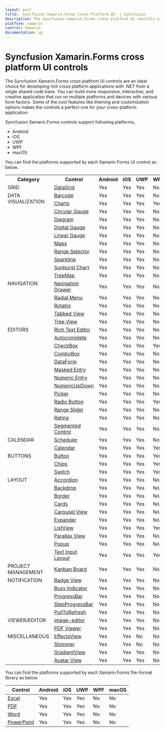 ```yaml
---
layout: post
title:  Syncfusion Xamarin.Forms Cross Platform UI  | Syncfusion
description: The Syncfusion Xamarin.Forms cross platform UI controls are an ideal choice for developing cross platform applications in Android, iOS, UWP, WPF, and macOS.
platform: xamarin
control: Xamarin
documentation: ug
---
```


# Syncfusion Xamarin.Forms cross platform UI controls

The Syncfusion Xamarin.Forms cross platform UI controls are an ideal choice for developing rich cross platform applications with .NET from a single shared code base. You can build more responsive, interactive, and creative application that run on multiple platforms and devices with various form factors. Some of the cool features like theming and customization options makes the controls a perfect one for your cross-platform application.

Syncfusion Xamarin.Forms controls support following platforms,

* Android
* iOS
* UWP
* WPF
* macOS

You can find the platforms supported by each Xamarin.Forms UI control as below.

<table>
	<tr>
		<th align="center">
			Category<br/>
		</th>
		<th align="center">
			Control<br/>
		</th>
		<th align="center">
			Android<br/>
		</th>
		<th align="center">
			iOS<br/>
		</th>
		<th align="center">
			UWP<br/>
		</th>
		<th align="center">
			WPF<br/>
		</th>
		<th align="center">
			macOS<br/>
		</th>
	</tr>
	<tr>
		<td>
			GRID<br/>
		</td>
		<td>
			<a href="/xamarin/datagrid/overview">DataGrid </a><br/>
		</td>
		<td>
		Yes<br/>
		</td>
		<td>
		Yes<br/>
		</td>
		<td>
		Yes<br/>
		</td>
		<td>
		No<br/>
		</td>
		<td>
		Yes<br/>
		</td>
	</tr>
	<tr>
		<td rowspan="11" valign="top">
			DATA VISUALIZATION<br/>
		</td>
		<td>
			<a href="/xamarin/barcode/overview">Barcode </a><br/>
		</td>
		<td>
		Yes<br/>
		</td>
		<td>
		Yes<br/>
		</td>
		<td>
		Yes<br/>
		</td>
		<td>
		No<br/>
		</td>
		<td>
		No<br/>
		</td>
	</tr>
	<tr>
		<td>
			<a href="/xamarin/charts/overview">Charts </a><br/>
		</td>
		<td>
		Yes<br/>
		</td>
		<td>
		Yes<br/>
		</td>
		<td>
		Yes<br/>
		</td>
		<td>
		Yes<br/>
		</td>
		<td>
		Yes<br/>
		</td>
	</tr>
	<tr>
		<td>
			<a href="/xamarin/circular-gauge/overview">Circular Gauge </a><br/>
		</td>
		<td>
		Yes<br/>
		</td>
		<td>
		Yes<br/>
		</td>
		<td>
		Yes<br/>
		</td>
		<td>
		No<br/>
		</td>
		<td>
		No<br/>
		</td>
	</tr>
	<tr>
		<td>
			<a href="/xamarin/diagram/overview">Diagram </a><br/>
		</td>
		<td>
		Yes<br/>
		</td>
		<td>
		Yes<br/>
		</td>
		<td>
		Yes<br/>
		</td>
		<td>
		No<br/>
		</td>
		<td>
		No<br/>
		</td>
	</tr>
	<tr>
		<td>
			<a href="/xamarin/digital-gauge/overview">Digital Gauge</a><br/>
		</td>
		<td>
		Yes<br/>
		</td>
		<td>
		Yes<br/>
		</td>
		<td>
		Yes<br/>
		</td>
		<td>
		No<br/>
		</td>
		<td>
		No<br/>
		</td>
	</tr>
	<tr>
		<td>
			<a href="/xamarin/linear-gauge/overview">Linear Gauge</a><br/>
		</td>
		<td>
		Yes<br/>
		</td>
		<td>
		Yes<br/>
		</td>
		<td>
		Yes<br/>
		</td>
		<td>
		No<br/>
		</td>
		<td>
		No<br/>
		</td>
	</tr>
	<tr>
		<td>
			<a href="/xamarin/maps/overview">Maps</a><br/>
		</td>
		<td>
		Yes<br/>
		</td>
		<td>
		Yes<br/>
		</td>
		<td>
		Yes<br/>
		</td>
		<td>
		No<br/>
		</td>
		<td>
		No<br/>
		</td>
	</tr>
	<tr>
		<td>
			<a href="/xamarin/datetime-range-navigator/overview">Range Selector</a><br/>
		</td>
		<td>
		Yes<br/>
		</td>
		<td>
		Yes<br/>
		</td>
		<td>
		Yes<br/>
		</td>
		<td>
		No<br/>
		</td>
		<td>
		No<br/>
		</td>
	</tr>
	<tr>
		<td>
			<a href="/xamarin/sparkline/overview">Sparkline</a><br/>
		</td>
		<td>
		Yes<br/>
		</td>
		<td>
		Yes<br/>
		</td>
		<td>
		Yes<br/>
		</td>
		<td>
		No<br/>
		</td>
		<td>
		No<br/>
		</td>
	</tr>
	<tr>
		<td>
			<a href="/xamarin/sunburst-chart/overview">Sunburst Chart</a><br/>
		</td>
		<td>
		Yes<br/>
		</td>
		<td>
		Yes<br/>
		</td>
		<td>
		Yes<br/>
		</td>
		<td>
		No<br/>
		</td>
		<td>
		No<br/>
		</td>
	</tr>
	<tr>
		<td>
			<a href="/xamarin/treeMap/overview">TreeMap</a><br/>
		</td>
		<td>
		Yes<br/>
		</td>
		<td>
		Yes<br/>
		</td>
		<td>
		Yes<br/>
		</td>
		<td>
		No<br/>
		</td>
		<td>
		No<br/>
		</td>
	</tr>
	<tr>
	    <td rowspan="5" valign="top">
			NAVIGATION<br/>
		</td>	
		<td>
			<a href="/xamarin/navigation-drawer/overview">Navigation Drawer</a><br/>
		</td>
		<td>
		Yes<br/>
		</td>
		<td>
		Yes<br/>
		</td>
		<td>
		Yes<br/>
		</td>
		<td>
		No<br/>
		</td>
		<td>
		No<br/>
		</td>
	</tr>
	<tr>
		<td>
			<a href="/xamarin/radial-menu/overview">Radial Menu</a><br/>
		</td>
		<td>
		Yes<br/>
		</td>
		<td>
		Yes<br/>
		</td>
		<td>
		Yes<br/>
		</td>
		<td>
		No<br/>
		</td>
		<td>
		No<br/>
		</td>
	</tr>
	<tr>
		<td>
			<a href="/xamarin/rotator/overview">Rotator</a><br/>
		</td>
		<td>
		Yes<br/>
		</td>
		<td>
		Yes<br/>
		</td>
		<td>
		Yes<br/>
		</td>
		<td>
		No<br/>
		</td>
		<td>
		No<br/>
		</td>
	</tr>
	<tr>
		<td>
			<a href="/xamarin/tabbed-view/overview">Tabbed View</a><br/>
		</td>
		<td>
		Yes<br/>
		</td>
		<td>
		Yes<br/>
		</td>
		<td>
		Yes<br/>
		</td>
		<td>
		No<br/>
		</td>
		<td>
		No<br/>
		</td>
	</tr>
	<tr>
		<td>
			<a href="/xamarin/treeview/overview">Tree View</a><br/>
		</td>
		<td>
		Yes<br/>
		</td>
		<td>
		Yes<br/>
		</td>
		<td>
		Yes<br/>
		</td>
		<td>
		No<br/>
		</td>
		<td>
		No<br/>
		</td>
	</tr>
	<tr>
	    <td rowspan="13" valign="top">
			EDITORS<br/>
		</td>	
		<td>
			<a href="/xamarin/navigation-drawer/overview">Rich Text Editor</a><br/>
		</td>
		<td>
		Yes<br/>
		</td>
		<td>
		Yes<br/>
		</td>
		<td>
		Yes<br/>
		</td>
		<td>
		No<br/>
		</td>
		<td>
		No<br/>
		</td>
	</tr>
	<tr>
		<td>
			<a href="/xamarin/autocomplete/overview">Autocomplete</a><br/>
		</td>
		<td>
		Yes<br/>
		</td>
		<td>
		Yes<br/>
		</td>
		<td>
		Yes<br/>
		</td>
		<td>
		No<br/>
		</td>
		<td>
		No<br/>
		</td>
	</tr>
	<tr>
		<td>
			<a href="/xamarin/checkBox/overview">CheckBox</a><br/>
		</td>
		<td>
		Yes<br/>
		</td>
		<td>
		Yes<br/>
		</td>
		<td>
		Yes<br/>
		</td>
		<td>
		Yes<br/>
		</td>
		<td>
		No<br/>
		</td>
	</tr>
	<tr>
		<td>
			<a href="/xamarin/comboBox/overview">ComboBox</a><br/>
		</td>
		<td>
		Yes<br/>
		</td>
		<td>
		Yes<br/>
		</td>
		<td>
		Yes<br/>
		</td>
		<td>
		No<br/>
		</td>
		<td>
		No<br/>
		</td>
	</tr>
	<tr>
		<td>
			<a href="/xamarin/dataForm/getting-started">DataForm</a><br/>
		</td>
		<td>
		Yes<br/>
		</td>
		<td>
		Yes<br/>
		</td>
		<td>
		Yes<br/>
		</td>
		<td>
		No<br/>
		</td>
		<td>
		No<br/>
		</td>
	</tr>
	<tr>
		<td>
			<a href="/xamarin/masked-entry/overview">Masked Entry</a><br/>
		</td>
		<td>
		Yes<br/>
		</td>
		<td>
		Yes<br/>
		</td>
		<td>
		Yes<br/>
		</td>
		<td>
		No<br/>
		</td>
		<td>
		No<br/>
		</td>
	</tr>
	<tr>
		<td>
			<a href="/xamarin/numeric-entry/overview">Numeric Entry</a><br/>
		</td>
		<td>
		Yes<br/>
		</td>
		<td>
		Yes<br/>
		</td>
		<td>
		Yes<br/>
		</td>
		<td>
		No<br/>
		</td>
		<td>
		No<br/>
		</td>
	</tr>
	<tr>
		<td>
			<a href="/xamarin/numericupdown/overview">NumericUpDown</a><br/>
		</td>
		<td>
		Yes<br/>
		</td>
		<td>
		Yes<br/>
		</td>
		<td>
		Yes<br/>
		</td>
		<td>
		No<br/>
		</td>
		<td>
		No<br/>
		</td>
	</tr>
	<tr>
		<td>
			<a href="/xamarin/picker/overview">Picker</a><br/>
		</td>
		<td>
		Yes<br/>
		</td>
		<td>
		Yes<br/>
		</td>
		<td>
		Yes<br/>
		</td>
		<td>
		No<br/>
		</td>
		<td>
		No<br/>
		</td>
	</tr>
	<tr>
		<td>
			<a href="/xamarin/radio-button/overview">Radio Button</a><br/>
		</td>
		<td>
		Yes<br/>
		</td>
		<td>
		Yes<br/>
		</td>
		<td>
		Yes<br/>
		</td>
		<td>
		Yes<br/>
		</td>
		<td>
		No<br/>
		</td>
	</tr>
	<tr>
		<td>
			<a href="/xamarin/range-slider/overview">Range Slider</a><br/>
		</td>
		<td>
		Yes<br/>
		</td>
		<td>
		Yes<br/>
		</td>
		<td>
		Yes<br/>
		</td>
		<td>
		No<br/>
		</td>
		<td>
		No<br/>
		</td>
	</tr>
	<tr>
		<td>
			<a href="/xamarin/rating/overview">Rating</a><br/>
		</td>
		<td>
		Yes<br/>
		</td>
		<td>
		Yes<br/>
		</td>
		<td>
		Yes<br/>
		</td>
		<td>
		No<br/>
		</td>
		<td>
		No<br/>
		</td>
	</tr>
	<tr>
		<td>
			<a href="/xamarin/segmented-control/overview">Segmented Control</a><br/>
		</td>
		<td>
		Yes<br/>
		</td>
		<td>
		Yes<br/>
		</td>
		<td>
		Yes<br/>
		</td>
		<td>
		No<br/>
		</td>
		<td>
		No<br/>
		</td>
	</tr>
    <tr>
	    <td rowspan="2" valign="top">
		CALENDAR<br/>
		</td>
		<td>
			<a href="/xamarin/scheduler/overview">Scheduler</a><br/>
		</td>
		<td>
		Yes<br/>
		</td>
		<td>
		Yes<br/>
		</td>
		<td>
		Yes<br/>
		</td>
		<td>
		No<br/>
		</td>
		<td>
		No<br/>
		</td>
	</tr>	
    <tr>
		<td>
			<a href="/xamarin/calendar/overview">Calendar</a><br/>
		</td>
		<td>
		Yes<br/>
		</td>
		<td>
		Yes<br/>
		</td>
		<td>
		Yes<br/>
		</td>
		<td>
		Yes<br/>
		</td>
		<td>
		No<br/>
		</td>
	</tr>
    <tr>
	    <td rowspan="3" valign="top">
		BUTTONS<br/>
		</td>
		<td>
			<a href="/xamarin/button/overview">Button</a><br/>
		</td>
		<td>
		Yes<br/>
		</td>
		<td>
		Yes<br/>
		</td>
		<td>
		Yes<br/>
		</td>
		<td>
		Yes<br/>
		</td>
		<td>
		No<br/>
		</td>
	</tr>	
    <tr>
		<td>
			<a href="/xamarin/chips/overview">Chips</a><br/>
		</td>
		<td>
		Yes<br/>
		</td>
		<td>
		Yes<br/>
		</td>
		<td>
		Yes<br/>
		</td>
		<td>
		Yes<br/>
		</td>
		<td>
		No<br/>
		</td>
	</tr>		
    <tr>
		<td>
			<a href="/xamarin/switch/overview">Switch</a><br/>
		</td>
		<td>
		Yes<br/>
		</td>
		<td>
		Yes<br/>
		</td>
		<td>
		Yes<br/>
		</td>
		<td>
		Yes<br/>
		</td>
		<td>
		No<br/>
		</td>
	</tr>	
    <tr>
	    <td rowspan="10" valign="top">
		LAYOUT<br/>
		</td>
		<td>
			<a href="/xamarin/accordion/getting-started">Accordion</a><br/>
		</td>
		<td>
		Yes<br/>
		</td>
		<td>
		Yes<br/>
		</td>
		<td>
		Yes<br/>
		</td>
		<td>
		No<br/>
		</td>
		<td>
		No<br/>
		</td>
	</tr>	
    <tr>
		<td>
			<a href="/xamarin/backdrop-page/overview">Backdrop</a><br/>
		</td>
		<td>
		Yes<br/>
		</td>
		<td>
		Yes<br/>
		</td>
		<td>
		Yes<br/>
		</td>
		<td>
		No<br/>
		</td>
		<td>
		No<br/>
		</td>
	</tr>	
    <tr>
		<td>
			<a href="/xamarin/border/overview">Border</a><br/>
		</td>
		<td>
		Yes<br/>
		</td>
		<td>
		Yes<br/>
		</td>
		<td>
		Yes<br/>
		</td>
		<td>
		No<br/>
		</td>
		<td>
		No<br/>
		</td>
	</tr>	
    <tr>
		<td>
			<a href="/xamarin/cards/overview">Cards</a><br/>
		</td>
		<td>
		Yes<br/>
		</td>
		<td>
		Yes<br/>
		</td>
		<td>
		Yes<br/>
		</td>
		<td>
		No<br/>
		</td>
		<td>
		No<br/>
		</td>
	</tr>	
    <tr>
		<td>
			<a href="/xamarin/carousel-view/overview">Carousel View</a><br/>
		</td>
		<td>
		Yes<br/>
		</td>
		<td>
		Yes<br/>
		</td>
		<td>
		Yes<br/>
		</td>
		<td>
		No<br/>
		</td>
		<td>
		No<br/>
		</td>
	</tr>	
    <tr>
		<td>
			<a href="/xamarin/expander/getting-started">Expander</a><br/>
		</td>
		<td>
		Yes<br/>
		</td>
		<td>
		Yes<br/>
		</td>
		<td>
		Yes<br/>
		</td>
		<td>
		No<br/>
		</td>
		<td>
		No<br/>
		</td>
	</tr>	
    <tr>
		<td>
			<a href="/xamarin/listView/overview">ListView</a><br/>
		</td>
		<td>
		Yes<br/>
		</td>
		<td>
		Yes<br/>
		</td>
		<td>
		Yes<br/>
		</td>
		<td>
		Yes<br/>
		</td>
		<td>
		Yes<br/>
		</td>
	</tr>	
    <tr>
		<td>
			<a href="/xamarin/parallax-view/overview">Parallax View</a><br/>
		</td>
		<td>
		Yes<br/>
		</td>
		<td>
		Yes<br/>
		</td>
		<td>
		Yes<br/>
		</td>
		<td>
		No<br/>
		</td>
		<td>
		No<br/>
		</td>
	</tr>	
    <tr>
		<td>
			<a href="/xamarin/popup/overview">Popup</a><br/>
		</td>
		<td>
		Yes<br/>
		</td>
		<td>
		Yes<br/>
		</td>
		<td>
		Yes<br/>
		</td>
		<td>
		No<br/>
		</td>
		<td>
		No<br/>
		</td>
	</tr>	
    <tr>
		<td>
			<a href="/xamarin/text-input-layout/overview">Text Input Layout</a><br/>
		</td>
		<td>
		Yes<br/>
		</td>
		<td>
		Yes<br/>
		</td>
		<td>
		Yes<br/>
		</td>
		<td>
		Yes<br/>
		</td>
		<td>
		No<br/>
		</td>
	</tr>	
    <tr>
	    <td>
	    PROJECT MANAGEMENT<br/>
		</td>
		<td>
			<a href="/xamarin/kanban-board/overview">Kanban Board</a><br/>
		</td>
		<td>
		Yes<br/>
		</td>
		<td>
		Yes<br/>
		</td>
		<td>
		Yes<br/>
		</td>
		<td>
		No<br/>
		</td>
		<td>
		No<br/>
		</td>
	</tr>	
    <tr>  
	    <td rowspan="5" valign="top">
	    NOTIFICATION<br/>
		</td>
		<td>
			<a href="/xamarin/badge-view/overview">Badge View</a><br/>
		</td>
		<td>
		Yes<br/>
		</td>
		<td>
		Yes<br/>
		</td>
		<td>
		Yes<br/>
		</td>
		<td>
		No<br/>
		</td>
		<td>
		No<br/>
		</td>
	</tr>	
    <tr> 
		<td>
			<a href="/xamarin/busy-indicator/overview">Busy Indicator</a><br/>
		</td>
		<td>
		Yes<br/>
		</td>
		<td>
		Yes<br/>
		</td>
		<td>
		Yes<br/>
		</td>
		<td>
		No<br/>
		</td>
		<td>
		No<br/>
		</td>
	</tr> 	
    <tr> 
		<td>
			<a href="/xamarin/progressbar/overview">ProgressBar</a><br/>
		</td>
		<td>
		Yes<br/>
		</td>
		<td>
		Yes<br/>
		</td>
		<td>
		Yes<br/>
		</td>
		<td>
		No<br/>
		</td>
		<td>
		No<br/>
		</td>
	</tr> 	
    <tr> 
		<td>
			<a href="/xamarin/stepprogressbar/overview">StepProgressBar</a><br/>
		</td>
		<td>
		Yes<br/>
		</td>
		<td>
		Yes<br/>
		</td>
		<td>
		Yes<br/>
		</td>
		<td>
		No<br/>
		</td>
		<td>
		No<br/>
		</td>
	</tr> 	
    <tr> 
		<td>
			<a href="/xamarin/pull-to-refresh/overview">PullToRefresh</a><br/>
		</td>
		<td>
		Yes<br/>
		</td>
		<td>
		Yes<br/>
		</td>
		<td>
		Yes<br/>
		</td>
		<td>
		No<br/>
		</td>
		<td>
		No<br/>
		</td>
	</tr>  	
    <tr>  
	    <td rowspan="2" valign="top">
	    VIEWER/EDITOR<br/>
		</td>
		<td>
			<a href="/xamarin/Image Editor/overview">image-editor</a><br/>
		</td>
		<td>
		Yes<br/>
		</td>
		<td>
		Yes<br/>
		</td>
		<td>
		Yes<br/>
		</td>
		<td>
		No<br/>
		</td>
		<td>
		No<br/>
		</td>
	</tr>		
    <tr>  
		<td>
			<a href="/xamarin/pdf-viewer/overview">PDF Viewer</a><br/>
		</td>
		<td>
		Yes<br/>
		</td>
		<td>
		Yes<br/>
		</td>
		<td>
		Yes<br/>
		</td>
		<td>
		No<br/>
		</td>
		<td>
		No<br/>
		</td>
	</tr>		
    <tr>  
	    <td rowspan="4" valign="top">
	    MISCELLANEOUS <br/>
		</td>
		<td>
			<a href="/xamarin/effects-view/overview">EffectsView</a><br/>
		</td>
		<td>
		Yes<br/>
		</td>
		<td>
		Yes<br/>
		</td>
		<td>
		No<br/>
		</td>
		<td>
		No<br/>
		</td>
		<td>
		No<br/>
		</td>
	</tr>	  			
    <tr>  
		<td>
			<a href="/xamarin/shimmer/overview">Shimmer</a><br/>
		</td>
		<td>
		Yes<br/>
		</td>
		<td>
		Yes<br/>
		</td>
		<td>
		No<br/>
		</td>
		<td>
		No<br/>
		</td>
		<td>
		No<br/>
		</td>
	</tr>		
    <tr>  
		<td>
			<a href="/xamarin/gradient-view/overview">GradientView</a><br/>
		</td>
		<td>
		Yes<br/>
		</td>
		<td>
		Yes<br/>
		</td>
		<td>
		Yes<br/>
		</td>
		<td>
		No<br/>
		</td>
		<td>
		No<br/>
		</td>
	</tr>		
    <tr>  
		<td>
			<a href="/xamarin/avatar-view/overview">Avatar View</a><br/>
		</td>
		<td>
		Yes<br/>
		</td>
		<td>
		Yes<br/>
		</td>
		<td>
		Yes<br/>
		</td>
		<td>
		No<br/>
		</td>
		<td>
		No<br/>
		</td>
	</tr>
</table>
  

You can find the platforms supported by each Xamarin.Forms file-format library as below.

| Control           | Android | iOS  | UWP | WPF | macOS |
|-------------------|---------|------|-----|-----|-------|
| [Excel](https://help.syncfusion.com/file-formats/xlsio/overview)             | Yes     | Yes  | Yes | No  | No    |
| [PDF](https://help.syncfusion.com/file-formats/pdf/overview)               | Yes     | Yes  | Yes | No  | No    |
| [Word](https://help.syncfusion.com/file-formats/docio/overview)              | Yes     | Yes  | Yes | No  | No    |
| [PowerPoint](https://help.syncfusion.com/file-formats/presentation/overview)        | Yes     | Yes  | Yes | No  | No    |